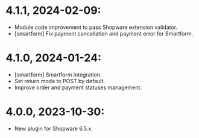 # 4.1.1, 2024-02-09:
- Module code improvement to pass Shopware extension validator.
- [smartform] Fix payment cancellation and payment error for Smartform.

# 4.1.0, 2024-01-24:
- [smartform] Smartform integration.
- Set return mode to POST by default.
- Improve order and payment statuses management.

# 4.0.0, 2023-10-30:
- New plugin for Shopware 6.5.x.